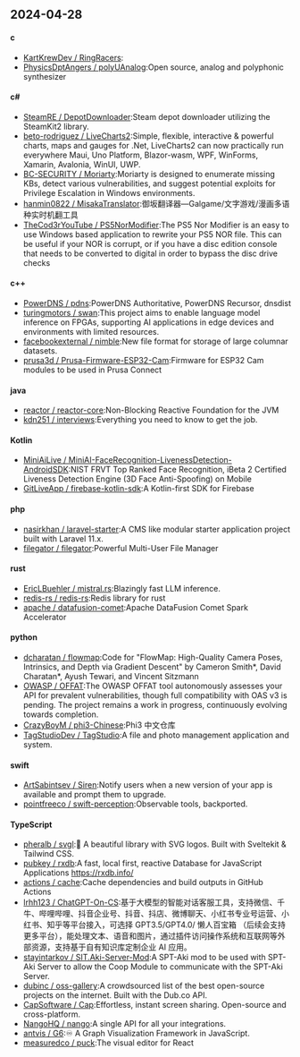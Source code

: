 ## 2024-04-28
#### c
* [KartKrewDev / RingRacers](https://github.com/KartKrewDev/RingRacers):
* [PhysicsDptAngers / polyUAnalog](https://github.com/PhysicsDptAngers/polyUAnalog):Open source, analog and polyphonic synthesizer
#### c#
* [SteamRE / DepotDownloader](https://github.com/SteamRE/DepotDownloader):Steam depot downloader utilizing the SteamKit2 library.
* [beto-rodriguez / LiveCharts2](https://github.com/beto-rodriguez/LiveCharts2):Simple, flexible, interactive & powerful charts, maps and gauges for .Net, LiveCharts2 can now practically run everywhere Maui, Uno Platform, Blazor-wasm, WPF, WinForms, Xamarin, Avalonia, WinUI, UWP.
* [BC-SECURITY / Moriarty](https://github.com/BC-SECURITY/Moriarty):Moriarty is designed to enumerate missing KBs, detect various vulnerabilities, and suggest potential exploits for Privilege Escalation in Windows environments.
* [hanmin0822 / MisakaTranslator](https://github.com/hanmin0822/MisakaTranslator):御坂翻译器—Galgame/文字游戏/漫画多语种实时机翻工具
* [TheCod3rYouTube / PS5NorModifier](https://github.com/TheCod3rYouTube/PS5NorModifier):The PS5 Nor Modifier is an easy to use Windows based application to rewrite your PS5 NOR file. This can be useful if your NOR is corrupt, or if you have a disc edition console that needs to be converted to digital in order to bypass the disc drive checks
#### c++
* [PowerDNS / pdns](https://github.com/PowerDNS/pdns):PowerDNS Authoritative, PowerDNS Recursor, dnsdist
* [turingmotors / swan](https://github.com/turingmotors/swan):This project aims to enable language model inference on FPGAs, supporting AI applications in edge devices and environments with limited resources.
* [facebookexternal / nimble](https://github.com/facebookexternal/nimble):New file format for storage of large columnar datasets.
* [prusa3d / Prusa-Firmware-ESP32-Cam](https://github.com/prusa3d/Prusa-Firmware-ESP32-Cam):Firmware for ESP32 Cam modules to be used in Prusa Connect
#### java
* [reactor / reactor-core](https://github.com/reactor/reactor-core):Non-Blocking Reactive Foundation for the JVM
* [kdn251 / interviews](https://github.com/kdn251/interviews):Everything you need to know to get the job.
#### Kotlin
* [MiniAiLive / MiniAI-FaceRecognition-LivenessDetection-AndroidSDK](https://github.com/MiniAiLive/MiniAI-FaceRecognition-LivenessDetection-AndroidSDK):NIST FRVT Top Ranked Face Recognition, iBeta 2 Certified Liveness Detection Engine (3D Face Anti-Spoofing) on Mobile
* [GitLiveApp / firebase-kotlin-sdk](https://github.com/GitLiveApp/firebase-kotlin-sdk):A Kotlin-first SDK for Firebase
#### php
* [nasirkhan / laravel-starter](https://github.com/nasirkhan/laravel-starter):A CMS like modular starter application project built with Laravel 11.x.
* [filegator / filegator](https://github.com/filegator/filegator):Powerful Multi-User File Manager
#### rust
* [EricLBuehler / mistral.rs](https://github.com/EricLBuehler/mistral.rs):Blazingly fast LLM inference.
* [redis-rs / redis-rs](https://github.com/redis-rs/redis-rs):Redis library for rust
* [apache / datafusion-comet](https://github.com/apache/datafusion-comet):Apache DataFusion Comet Spark Accelerator
#### python
* [dcharatan / flowmap](https://github.com/dcharatan/flowmap):Code for "FlowMap: High-Quality Camera Poses, Intrinsics, and Depth via Gradient Descent" by Cameron Smith*, David Charatan*, Ayush Tewari, and Vincent Sitzmann
* [OWASP / OFFAT](https://github.com/OWASP/OFFAT):The OWASP OFFAT tool autonomously assesses your API for prevalent vulnerabilities, though full compatibility with OAS v3 is pending. The project remains a work in progress, continuously evolving towards completion.
* [CrazyBoyM / phi3-Chinese](https://github.com/CrazyBoyM/phi3-Chinese):Phi3 中文仓库
* [TagStudioDev / TagStudio](https://github.com/TagStudioDev/TagStudio):A file and photo management application and system.
#### swift
* [ArtSabintsev / Siren](https://github.com/ArtSabintsev/Siren):Notify users when a new version of your app is available and prompt them to upgrade.
* [pointfreeco / swift-perception](https://github.com/pointfreeco/swift-perception):Observable tools, backported.
#### TypeScript
* [pheralb / svgl](https://github.com/pheralb/svgl):🧩 A beautiful library with SVG logos. Built with Sveltekit & Tailwind CSS.
* [pubkey / rxdb](https://github.com/pubkey/rxdb):A fast, local first, reactive Database for JavaScript Applications https://rxdb.info/
* [actions / cache](https://github.com/actions/cache):Cache dependencies and build outputs in GitHub Actions
* [lrhh123 / ChatGPT-On-CS](https://github.com/lrhh123/ChatGPT-On-CS):基于大模型的智能对话客服工具，支持微信、千牛、哔哩哔哩、抖音企业号、抖音、抖店、微博聊天、小红书专业号运营、小红书、知乎等平台接入，可选择 GPT3.5/GPT4.0/ 懒人百宝箱 （后续会支持更多平台），能处理文本、语音和图片，通过插件访问操作系统和互联网等外部资源，支持基于自有知识库定制企业 AI 应用。
* [stayintarkov / SIT.Aki-Server-Mod](https://github.com/stayintarkov/SIT.Aki-Server-Mod):A SPT-Aki mod to be used with SPT-Aki Server to allow the Coop Module to communicate with the SPT-Aki Server.
* [dubinc / oss-gallery](https://github.com/dubinc/oss-gallery):A crowdsourced list of the best open-source projects on the internet. Built with the Dub.co API.
* [CapSoftware / Cap](https://github.com/CapSoftware/Cap):Effortless, instant screen sharing. Open-source and cross-platform.
* [NangoHQ / nango](https://github.com/NangoHQ/nango):A single API for all your integrations.
* [antvis / G6](https://github.com/antvis/G6):♾ A Graph Visualization Framework in JavaScript.
* [measuredco / puck](https://github.com/measuredco/puck):The visual editor for React
